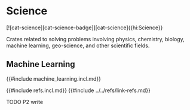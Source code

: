 # Science

[![cat-science][cat-science-badge]][cat-science]{{hi:Science}}

Crates related to solving problems involving physics, chemistry, biology, machine learning, geo-science, and other scientific fields.

## Machine Learning

{{#include machine_learning.incl.md}}

{{#include refs.incl.md}}
{{#include ../../refs/link-refs.md}}

<div class="hidden">
TODO P2 write
</div>
